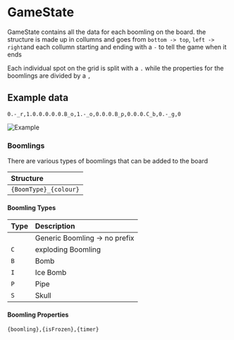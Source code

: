 # GameState

GameState contains all the data for each boomling on the board. the structure is made up in collumns and goes from `bottom -> top`, `left -> right`and each collumn starting and ending with a `-` to tell the game when it ends

Each individual spot on the grid is split with a `.` while the properties for the boomlings are divided by a `,`

## Example data

`0.-_r,1.0.0.0.0.0.B_o,1.-_o,0.0.0.B_p,0.0.0.C_b,0.-_g,0`

![Example](https://media.discordapp.net/attachments/824385800023572570/824385812337524736/unknown.png)

### Boomlings

There are various types of boomlings that can be added to the board

| Structure |
|:----------|
| `{BoomType}_{colour}` |

#### Boomling Types

| Type | Description |
|:-----|:------------|
| | Generic Boomling -> no prefix |
| `C` | exploding Boomling |
| `B` | Bomb |
| `I` | Ice Bomb |
| `P` | Pipe |
| `S` | Skull |

#### Boomling Properties

`{boomling},{isFrozen},{timer}`